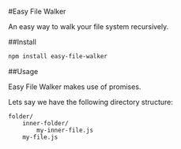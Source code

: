 #Easy File Walker

An easy way to walk your file system recursively.

##Install

```sh
npm install easy-file-walker
```

##Usage

Easy File Walker makes use of promises.

Lets say we have the following directory structure:

```
folder/
	inner-folder/
		my-inner-file.js
	my-file.js
```